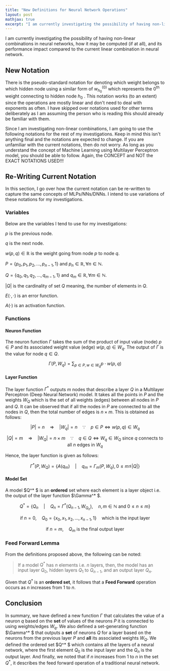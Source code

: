 ```yaml
---
title: "New Definitions for Neural Network Operations"
layout: post
mathjax: true
excerpt: "I am currently investigating the possibility of having non-linear combinations in neural networks, how it may be computed (if at all), and its performance impact compared to the current linear combination in neural network."
---
```


I am currently investigating the possibility of having non-linear combinations in neural networks, how it may be computed (if at all), and its performance impact compared to the current linear combination in neural network.

## New Notation
There is the pseudo-standard notation for denoting which weight belongs to which hidden node using a similar form of $w^{(0)}_{h_0}$  which represents the $0^{\text{th}}$ weight connecting to hidden node $h_0$ . This notation works (to an extent) since the operations are mostly linear and don't need to deal with exponents as often. I have skipped over notations used for other terms deliberately as I am assuming the person who is reading this should already be familiar with them.

Since I am investigating non-linear combinations, I am going to use the following notations for the rest of my investigations. Keep in mind this isn't anything final and the notations are expected to change. If you are unfamiliar with the current notations, then do not worry. As long as you understand the concept of Machine Learning using Multilayer Perceptron model, you should be able to follow. Again, the CONCEPT and NOT the EXACT NOTATIONS USED!!!

## Re-Writing Current Notation
In this section, I go over how the current notation can be re-written to capture the same concepts of MLPs/NNs/DNNs. I intend to use variations of these notations for my investigations.

### Variables
Below are the variables I tend to use for my investigations:

$p$ is the previous node.

$q$ is the next node.

$w(p, q) \in \mathbb{R}$ is the weight going from node $p$ to node $q$.

$P = \{p_0, p_1, p_2, ..., p_{n-1}, 1\}$ and $p_n \in \mathbb{R}, \forall n \in \mathbb{N}$. 

$Q = \{q_0, q_1, q_2, ..., q_{m-1}, 1\}$ and $q_m \in \mathbb{R}, \forall m \in \mathbb{N}$. 

${|Q|}$ is the cardinality of set $Q$ meaning, the number of elements in $Q$. 

$E(\cdot, \cdot)$ is an error function.

$A(\cdot)$ is an activation function.

### Functions
#### Neuron Function
The neuron function $\Gamma$ takes the sum of the product of input value (node) $p \in P$ and its associated weight value (edge) $w(p,q) \in W_q$. The output of $\Gamma$ is the value for node $q \in Q$.

$$ \Gamma (P, W_q) = \sum_{p \in P, w \in W_q} p \cdot w(p, q) $$

#### Layer Function
The layer function $\Gamma^{*}$ outputs $m$ nodes that describe a layer $Q$ in a Multilayer Perceptron (Deep Neural Network) model. It takes all the points in $P$ and the weights $W_Q$ which is the set of all weights (edges) between all nodes in $P$ and $Q$. It can be observed that if all the nodes in $P$ are connected to all the nodes in $Q$, then the total number of edges is $n \times m$. This is obtained as follows:

$$ |P| = n \quad \Rightarrow \quad |W_q| = n \quad \because \quad p \in P \Leftrightarrow w(p, q) \in W_q $$

$$ |Q| = m \quad \Rightarrow \quad |W_Q| = n \times m \quad \because \quad q \in Q \Leftrightarrow W_q \in W_Q \text{ since } q \text{ connects to all } n \text{ edges in } W_q $$ 

Hence, the layer function is given as follows:

$$ \Gamma^{*} (P, W_Q) = \{A(q_m)\quad |\quad q_m = \Gamma_{m}(P, W_q), 0 \le m \le |Q|\} $$

#### Model Set
A model $Q^* $ is an **ordered** set where each element is a layer object i.e. the output of the layer function $\Gamma^* $.

$$Q^* = \{Q_{n} \quad | \quad Q_{n} = \Gamma^*(Q_{n-1}, W_{Q_n}), \quad n,m \in \mathbb{N} \text{ and } 0 \le n \le m\}$$

$$\text{if } n=0, \quad Q_0 = \{x_0, x_1, x_2, ..., x_{n-1}, 1\} \quad \text{which is the input layer}$$

$$\text{if }n = m, \quad Q_m \text{ is the final output layer}$$

### Feed Forward Lemma
From the definitions proposed above, the following can be noted:

> If a model $Q^*$ has $n$ elements i.e. $n$ layers, then, the model has an input layer $Q_0$, hidden layers $Q_1$ to $Q_{n-1}$, and an output layer $Q_n$.

Given that $Q^*$ is an **ordered set**, it follows that a **Feed Forward** operation occurs as $n$ increases from $1$ to $n$.

## Conclusion
In summary, we have defined a new function $\Gamma$ that calculates the value of a neuron $q$ based on the **set** of values of the neurons $P$ it is connected to using weights/edges $W_q$. We also defined a set-generating function $\Gamma^* $ that outputs a **set** of neurons $Q$ for a layer based on the neurons from the previous layer $P$ and **all** its associated weights $W_Q$. We defined the ordered set $Q^* $ which contains all the layers of a neural network, where the first element $Q_0$ is the input layer and the $Q_n$ is the output layer. And finally, we noted that if $n$ increases from $1$ to $n$ in the set $Q^*$, it describes the feed forward operation of a traditional neural network.

